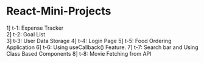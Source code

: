 # React-Mini-Projects
 
1] t-1: Expense Tracker <br>
2] t-2: Goal List <br>
3] t-3: User Data Storage
4] t-4: Login Page 
5] t-5: Food Ordering Application
6] t-6: Using useCallback() Feature.
7] t-7: Search bar and Using Class Based Components
8] t-8: Movie Fetching from API
